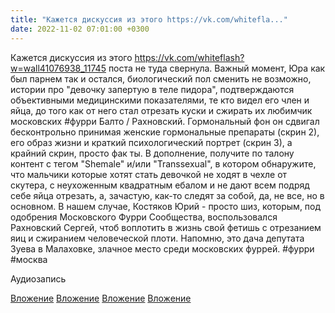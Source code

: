 ```yaml
---
title: "Кажется дискуссия из этого https://vk.com/whitefla..."
date: 2022-11-02 07:01:00 +0300
---
```


Кажется дискуссия из этого https://vk.com/whiteflash?w=wall41076938_11745 поста не туда свернула.
Важный момент, Юра как был парнем так и остался, биологический пол сменить не возможно, истории про "девочку запертую в теле пидора", подтверждаются объективными медицинскими показателями, те кто видел его член и яйца, до того как от него стал отрезать куски и сжирать их любимчик московских #фурри Балто / Рахновский.
Гормональный фон он сдвигал бесконтрольно принимая женские гормональные препараты (скрин 2), его образ жизни и краткий психологический портрет (скрин 3), а крайний скрин, просто фак ты.
В дополнение, получите по талону контент с тегом "Shemale" и/или "Transsexual", в котором обнаружите, что мальчики которые хотят стать девочкой не ходят в чехле от скутера, с неухоженным квадратным ебалом и не дают всем подряд себе яйца отрезать, а, зачастую, как-то следят за собой, да, не все, но в основном.
В нашем случае, Костяков Юрий - просто шиз, которым, под одобрения Московского Фурри Сообщества, воспользовался Рахновский Сергей, чтоб воплотить в жизнь свой фетишь с отрезанием яиц и сжиранием человеческой плоти.
Напомню, это дача депутата Зуева в Малаховке, злачное место среди московских фуррей.
#фурри #москва


Аудиозапись

[Вложение](https://vk.com/photo41076938_457249262)
[Вложение](https://vk.com/photo41076938_457249265)
[Вложение](https://vk.com/photo41076938_457249263)
[Вложение](https://vk.com/photo41076938_457249264)
